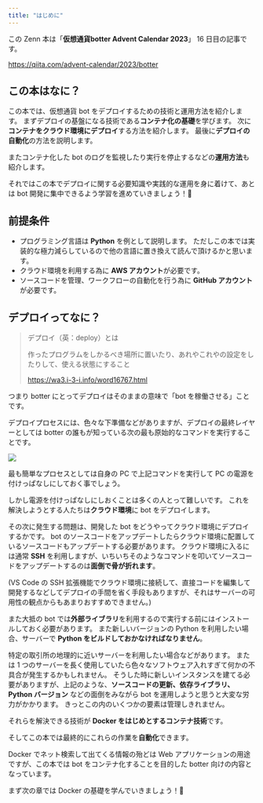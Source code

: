 ```yaml
---
title: "はじめに"
---
```


この Zenn 本は「**仮想通貨botter Advent Calendar 2023**」 16 日目の記事です。

https://qiita.com/advent-calendar/2023/botter

## この本はなに？
この本では、仮想通貨 bot をデプロイするための技術と運用方法を紹介します。 まずデプロイの基盤になる技術である**コンテナ化の基礎**を学びます。 次に**コンテナをクラウド環境にデプロイ**する方法を紹介します。 最後に**デプロイの自動化**の方法を説明します。

またコンテナ化した bot のログを監視したり実行を停止するなどの**運用方法**も紹介します。

それではこの本でデプロイに関する必要知識や実践的な運用を身に着けて、あとは bot 開発に集中できるよう学習を進めていきましょう！🚀

## 前提条件

- プログラミング言語は **Python** を例として説明します。 ただしこの本では実装的な極力減らしているので他の言語に置き換えて読んで頂けるかと思います。
- クラウド環境を利用する為に **AWS アカウント**が必要です。
- ソースコードを管理、ワークフローの自動化を行う為に **GitHub アカウント**が必要です。

## デプロイってなに？

> デプロイ（英：deploy）とは
>
> 作ったプログラムをしかるべき場所に置いたり、あれやこれやの設定をしたりして、使える状態にすること
>
> https://wa3.i-3-i.info/word16767.html


つまり botter にとってデプロイはそのままの意味で「bot を稼働させる」ことです。

デプロイプロセスには、色々な下準備などがありますが、デプロイの最終レイヤーとしては botter の誰もが知っている次の最も原始的なコマンドを実行することです。

![](https://storage.googleapis.com/zenn-user-upload/427d60900661-20231214.png)

最も簡単なプロセスとしては自身の PC で上記コマンドを実行して PC の電源を付けっぱなしにしておく事でしょう。

しかし電源を付けっぱなしにしおくことは多くの人とって難しいです。 これを解決しようとする人たちは**クラウド環境**に bot をデプロイします。

その次に発生する問題は、開発した bot をどうやってクラウド環境にデプロイするかです。 bot のソースコードをアップデートしたらクラウド環境に配置しているソースコードもアップデートする必要があります。 クラウド環境に入るには通常 **SSH** を利用しますが、いちいちそのようなコマンドを叩いてソースコードをアップデートするのは**面倒で骨が折れます**。

(VS Code の SSH 拡張機能でクラウド環境に接続して、直接コードを編集して開発するなどしてデプロイの手間を省く手段もありますが、それはサーバーの可用性の観点からもあまりおすすめできません。)

また大抵の bot では**外部ライブラリ**を利用するので実行する前にはインストールしておく必要があります。 また新しいバージョンの Python を利用したい場合、サーバーで **Python をビルドしておかなければなりません**。

特定の取引所の地理的に近いサーバーを利用したい場合などがあります。 または 1 つのサーバーを長く使用していたら色々なソフトウェア入れすぎて何かの不具合が発生するかもしれません。 そうした時に新しいインスタンスを建てる必要がありますが、上記のような、**ソースコードの更新、依存ライブラリ、Python バージョン** などの面倒をみながら bot を運用しようと思うと大変な労力がかかります。 きっとこの内のいくつかの要素は管理しきれません。

それらを解決できる技術が **Docker をはじめとするコンテナ技術**です。

そしてこの本では最終的にこれらの作業を**自動化**できます。

Docker でネット検索して出てくる情報の殆どは Web アプリケーションの用途ですが、この本では bot をコンテナ化することを目的した botter 向けの内容となっています。

まず次の章では Docker の基礎を学んでいきましょう！🐋
